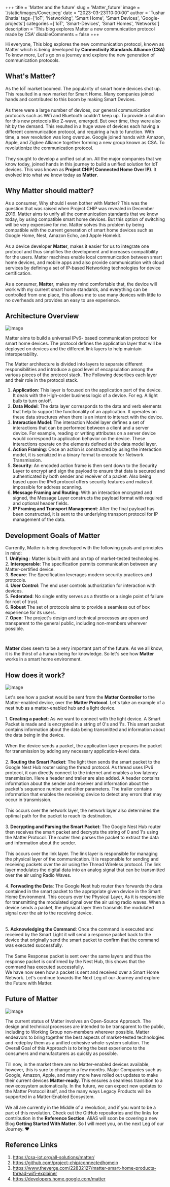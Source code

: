 +++
title = 'Matter and the future'
slug = 'Matter_future'
image = '/static/images/Cover.jpeg'
date = "2023-03-23T10:00:00"
author = 'Tushar Bhatia'
tags=['IoT', 'Networking', 'Smart Home', 'Smart Devices', 'Google-projects']
categories =['IoT', 'Smart-Devices', 'Smart Homes', 'Networks']
description = 'This blog explores Matter a new communication protocol made by CSA'
disableComments = false
+++

Hi everyone, This blog explores the new communication protocol, known as Matter which is being developed by <strong>Connectivity Standards Alliance (CSA)</strong>
<br>
To know more, Let's go on a journey and explore the new generation of communication protocols.
<br>

  ## What's Matter?
  As the IoT market boomed. The popularity of smart home devices shot up. This resulted in a new market for Smart Home. Many companies joined hands and contributed to this boom by making Smart Devices.
  <br>
  <br>
  As there were a large number of devices, our general communication protocols such as Wifi and Bluetooth couldn't keep up. To provide a solution for this new protocols like Z-wave, emerged. But over time, they were also hit by the demand.
  This resulted in a huge wave of devices each having a different communication protocol, and requiring a hub to function.
  With time, a new revolution was long overdue. Google joined hands with Amazon, Apple, and Zigbee Alliance together forming a new group known as CSA. To revolutionize the communication protocol.
  <br>
  <br>
  They sought to develop a unified solution. All the major companies that we know today, joined hands in this journey to build a unified solution for IoT devices.
  This was known as <b>Project CHIP( Connected Home Over IP)</b>. It evolved into what we know today as <b>Matter</b>.
  </p>
  
  ## Why Matter should matter?
  <p> As a consumer, Why should I even bother with Matter? This was the question that was raised when Project CHIP was revealed in December 2019.
  Matter aims to unify all the communication standards that we know today, by using compatible smart home devices.
  But this option of switching will be very expensive for me. Matter solves this problem by being compatible with the current generation of smart home devices such as Google   Home, Nest, Amazon Echo, and Apple Homekit.
  <br>
  <br>
   As a device developer <b>Matter</b>, makes it easier for us to integrate one protocol and thus simplifies the development and increases compatibility for the users. Matter machines enable local communication between smart home devices, and mobile apps and also provide communication with cloud services by defining a set of IP-based Networking technologies for device certification.
  <br>
  <br>
  As a consumer, <b>Matter</b>, makes my mind comfortable that, the device will work with my current smart home standards, and everything can be controlled from one place, this allows me to use many devices with little to no overheads and provides an easy to use experience.
  <br>
 </p>
 
 
 ## Architecture Overview 
![image](https://github.com/Tushar-Bhatia-21/blog/blob/master/static/images/Matter_Layered_Arch-min-min.jpeg#center)
<p>
  
   Matter aims to build a universal IPv6- based communication protocol for smart home devices. The protocol defines the application layer that will be deployed on devices and the different link layers to help maintain interoperability.
   
   The Matter architecture is divided into layers to separate different responsibilities and introduce a good level of encapsulation among the various pieces of the protocol stack. The Following describes each layer and their role in the protocol stack.
   <br>
   1. <b>Application</b>: This layer is focused on the application part of the device. It deals with the High-order business logic of a device. For eg. A light bulb to turn on/off.
   2. <b>Data Model</b>: The data layer corresponds to the data and verb elements that help to support the functionality of an application. It operates on these data structures when there is an intent to interact with the device.
   3. <b>Interaction Model</b>: The interaction Model layer defines a set of interactions that can be performed between a client and a server device. For example, reading or writing attributes on a server device would correspond to application behavior on the device. These interactions operate on the elements defined at the data model layer.
   4. <b>Action Framing</b>: Once an action is constructed by using the interaction model, it is serialized in a binary format to encode for Network Transmission.
   5. <b>Security</b>: An encoded action frame is then sent down to the Security Layer to encrypt and sign the payload to ensure that data is secured and authenticated by both sender and receiver of a packet. Also being based upon the IPv6 protocol offers security features and makes it impossible for address scanning.
   6. <b>Message Framing and Routing</b>: With an interaction encrypted and signed, the Message Layer constructs the payload format with required and optional header fields.
   7. <b>IP Framing and Transport Management</b>: After the final payload has been constructed, it is sent to the underlying transport protocol for IP management of the data.
</p>


## Development Goals of Matter
<p>
Currently, Matter is being developed with the following goals and principles in mind:<br>
  1. <b> Unifying </b>: Matter is built with and on top of market-tested technologies.<br>
  2. <b> Interoperable</b>: The specification permits communication between any Matter-certified device.<br>
  3. <b> Secure</b>: The Specification leverages modern security practices and protocols.<br>
  4. <b> User Control</b>: The end user controls authorization for interaction with devices.<br>
  5. <b> Federated</b>: No single entity serves as a throttle or a single point of failure for root of trust.<br>
  6. <b> Robust</b> The set of protocols aims to provide a seamless out of box experience for its users.<br>
  7. <b> Open</b>: The project's design and technical processes are open and transparent to the general public, including non-members wherever possible.<br>
    </p>
  <br>
  
  <b> Matter</b> does seem to be a very important part of the future. As we all know, it is the thirst of a human being for knowledge. So let's see how <b> Matter </b> works in a smart home environment.
  
  ## How does it work?
  ![image](https://github.com/Tushar-Bhatia-21/blog/blob/master/static/images/Thread_Matter.jpeg#center)
 <p>
  Let's see how a packet would be sent from the <b> Matter Controller</b> to the Matter-enabled device, over the <b>Matter Protocol</b>.
  Let's take an example of a nest hub as a matter-enabled hub and a light device.<br>
  <br>
  1.<b> Creating a packet</b>: As we want to connect with the light device. A Smart Packet is made and is encrypted in a string of 0's and 1's. This smart packet contains information about the data being transmitted and information about the data being in the device.
  <br>
  <br>
  When the device sends a packet, the application layer prepares the packet for transmission by adding any necessary application-level data.<br>
  <br>
  2.<b> Routing the Smart Packet</b>: The light then sends the smart packet to the Google Nest Hub router using the thread protocol. As thread uses IPv6 protocol, it can directly connect to the internet and enables a low latency transmission. Here a header and trailer are also added. A header contains information about the sender and receiver and information about the packet's sequence number and other parameters. The trailer contains information that enables the receiving device to detect any errors that may occur in transmission.
  <br>
  <br>
  This occurs over the network layer, the network layer also determines the optimal path for the packet to reach its destination.<br>
  <br>
  3.<b> Decrypting and Parsing the Smart Packet</b>: The Google Nest Hub router then receives the smart packet and decrypts the string of 0 and 1's using the Matter Protocol. The router then parses the packet to extract the data and information about the sender.
  <br>
  <br>
  This occurs over the link layer. The link layer is responsible for managing the physical layer of the communication. It is responsible for sending and receiving packets over the air using the Thread Wireless protocol. The link layer modulates the digital data into an analog signal that can be transmitted over the air using Radio Waves.<br>
  <br>
  4. <b>Forwading the Data</b>: The Google Nest hub router then forwards the data contained in the smart packet to the appropriate given device in the Smart Home Environment. This occurs over the Physical Layer, As it is responsible for transmitting the modulated signal over the air using radio waves. When a device sends a packet, the physical layer then transmits the modulated signal over the air to the receiving device.<br>
  <br>
  <br>
  5. <b>Acknowledging the Command</b>: Once the command is executed and received by the Smart Light it will send a response packet back to the device that originally send the smart packet to confirm that the command was executed successfully.
  <br>
  <br>
  The Same Response packet is sent over the same layers and thus the response packet is confirmed by the Nest Hub, this shows that the command has executed successfully.
<br>
We have now seen how a packet is sent and received over a Smart Home Network. Let's continue towards the Next Leg of our Journey and explore the Future with Matter. 
</p>
 
## Future of Matter
![image](https://github.com/Tushar-Bhatia-21/blog/blob/master/static/images/CSA%20Matter.jpeg)
<p>
  The current status of Matter involves an Open-Source Approach. The design and technical processes are intended to be transparent to the public, including to Working Group non-members wherever possible. Matter endeavors to bring together the best aspects of market-tested technologies and redeploy them as a unified cohesive whole-system solution. The Overall Goal of this Approach is to bring the best experience to the consumers and manufacturers as quickly as possible.
  <br>
  <br>
  Till now, in the market there are no Matter-enabled devices available, however, this is sure to change in a few months. Major Companies such as Google, Amazon, Apple, and many more have rolled out updates to make their current devices <b> Matter-ready</b>. This ensures a seamless transition to a new ecosystem automatically. In the future, we can expect new updates to the Matter Protocol itself, and the many ways Legacy Products will be supported in a Matter-Enabled Ecosystem.
  <br>
  <br>
  We all are currently in the Middle of a revolution, and if you want to be a part of this revolution.
  Check out the GitHub repositories and the links for contribution in the <b>Reference Section</b>. AliAS will soon be covering a new Blog <b> Getting Started With Matter</b>. So I will meet you, on the next Leg of our Journey. ♥
 </p>
 
 ## Reference Links
 1. https://csa-iot.org/all-solutions/matter/
 2. https://github.com/project-chip/connectedhomeip
 3. https://www.theverge.com/22832127/matter-smart-home-products-thread-wifi-explainer
 4. https://developers.home.google.com/matter
